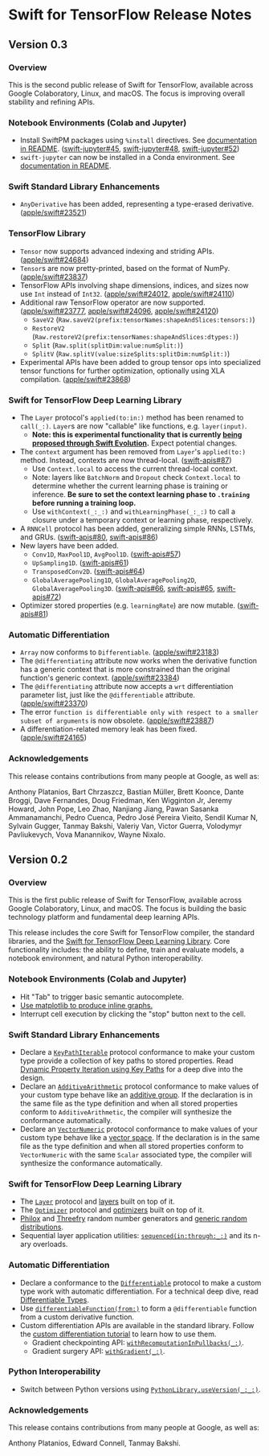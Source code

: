 # Swift for TensorFlow Release Notes

## Version 0.3

### Overview

This is the second public release of Swift for TensorFlow, available across
Google Colaboratory, Linux, and macOS. The focus is improving overall stability
and refining APIs.

### Notebook Environments (Colab and Jupyter)

* Install SwiftPM packages using `%install` directives. See [documentation in
  README](https://github.com/google/swift-jupyter#install-directives).
  ([swift-jupyter#45](https://github.com/google/swift-jupyter/pull/45),
  [swift-jupyter#48](https://github.com/google/swift-jupyter/pull/48),
  [swift-jupyter#52](https://github.com/google/swift-jupyter/pull/52))
* `swift-jupyter` can now be installed in a Conda environment. See
  [documentation in
  README](https://github.com/google/swift-jupyter#option-2-using-a-swift-for-tensorflow-toolchain-and-conda).

### Swift Standard Library Enhancements

* `AnyDerivative` has been added, representing a type-erased derivative.
  ([apple/swift#23521](https://github.com/apple/swift/pull/23521))

### TensorFlow Library

* `Tensor` now supports advanced indexing and striding APIs.
  ([apple/swift#24684](https://github.com/apple/swift/pull/23684))
* `Tensor`s are now pretty-printed, based on the format of NumPy.
  ([apple/swift#23837](https://github.com/apple/swift/pull/23837))
* TensorFlow APIs involving shape dimensions, indices, and sizes now use `Int`
  instead of `Int32`.
  ([apple/swift#24012](https://github.com/apple/swift/pull/24012),
  [apple/swift#24110](https://github.com/apple/swift/pull/24110))
* Additional raw TensorFlow operator are now supported.
  ([apple/swift#23777](https://github.com/apple/swift/pull/23777),
  [apple/swift#24096](https://github.com/apple/swift/pull/24096),
  [apple/swift#24120](https://github.com/apple/swift/pull/24120))
  * `SaveV2` (`Raw.saveV2(prefix:tensorNames:shapeAndSlices:tensors:)`)
  * `RestoreV2` (`Raw.restoreV2(prefix:tensorNames:shapeAndSlices:dtypes:)`)
  * `Split` (`Raw.split(splitDim:value:numSplit:)`)
  * `SplitV` (`Raw.splitV(value:sizeSplits:splitDim:numSplit:)`)
* Experimental APIs have been added to group tensor ops into specialized tensor
  functions for further optimization, optionally using XLA compilation.
  ([apple/swift#23868](https://github.com/apple/swift/pull/23868))

### Swift for TensorFlow Deep Learning Library

* The `Layer` protocol's `applied(to:in:)` method has been renamed to `call(_:)`.
  `Layer`s are now "callable" like functions, e.g. `layer(input)`.
  * **Note: this is experimental functionality that is currently [being proposed
    through Swift
    Evolution](https://github.com/apple/swift-evolution/blob/master/proposals/0253-callable.md).**
    Expect potential changes.
* The `context` argument has been removed from `Layer`'s `applied(to:)` method.
  Instead, contexts are now thread-local. ([swift-apis#87](https://github.com/tensorflow/swift-apis/pull/87))
  * Use `Context.local` to access the current thread-local context.
  * Note: layers like `BatchNorm` and `Dropout` check `Context.local` to
    determine whether the current learning phase is training or inference. **Be
    sure to set the context learning phase to `.training` before running a
    training loop.**
  * Use `withContext(_:_:)` and `withLearningPhase(_:_:)` to call a closure
    under a temporary context or learning phase, respectively.
* A `RNNCell` protocol has been added, generalizing simple RNNs, LSTMs, and
  GRUs. ([swift-apis#80](https://github.com/tensorflow/swift-apis/pull/80),
  [swift-apis#86](https://github.com/tensorflow/swift-apis/pull/86))
* New layers have been added.
  * `Conv1D`, `MaxPool1D`, `AvgPool1D`.
    ([swift-apis#57](https://github.com/tensorflow/swift-apis/pull/57))
  * `UpSampling1D`.
    ([swift-apis#61](https://github.com/tensorflow/swift-apis/pull/61))
  * `TransposedConv2D`.
    ([swift-apis#64](https://github.com/tensorflow/swift-apis/pull/64))
  * `GlobalAveragePooling1D`, `GlobalAveragePooling2D`,
    `GlobalAveragePooling3D`.
    ([swift-apis#66](https://github.com/tensorflow/swift-apis/pull/66),
    [swift-apis#65](https://github.com/tensorflow/swift-apis/pull/65),
    [swift-apis#72](https://github.com/tensorflow/swift-apis/pull/72))
* Optimizer stored properties (e.g. `learningRate`) are now mutable.
  ([swift-apis#81](https://github.com/tensorflow/swift-apis/pull/81))

### Automatic Differentiation

* `Array` now conforms to `Differentiable`.
  ([apple/swift#23183](https://github.com/apple/swift/pull/23183))
* The `@differentiating` attribute now works when the derivative function has a
  generic context that is more constrained than the original function's generic
  context. ([apple/swift#23384](https://github.com/apple/swift/pull/23384))
* The `@differentiating` attribute now accepts a `wrt` differentiation parameter
  list, just like the `@differentiable` attribute.
  ([apple/swift#23370](https://github.com/apple/swift/pull/23370))
* The error `function is differentiable only with respect to a smaller subset of
  arguments` is now obsolete.
  ([apple/swift#23887](https://github.com/apple/swift/pull/23887))
* A differentiation-related memory leak has been fixed.
  ([apple/swift#24165](https://github.com/apple/swift/pull/24165))

### Acknowledgements

This release contains contributions from many people at Google, as well as:

Anthony Platanios, Bart Chrzaszcz, Bastian Müller, Brett Koonce, Dante Broggi,
Dave Fernandes, Doug Friedman, Ken Wigginton Jr, Jeremy Howard, John Pope, Leo
Zhao, Nanjiang Jiang, Pawan Sasanka Ammanamanchi, Pedro Cuenca, Pedro José
Pereira Vieito, Sendil Kumar N, Sylvain Gugger, Tanmay Bakshi, Valeriy Van,
Victor Guerra, Volodymyr Pavliukevych, Vova Manannikov, Wayne Nixalo.

## Version 0.2

### Overview

This is the first public release of Swift for TensorFlow, available across
Google Colaboratory, Linux, and macOS. The focus is building the basic technology
platform and fundamental deep learning APIs.

This release includes the core Swift for TensorFlow compiler, the standard
libraries, and the [Swift for TensorFlow Deep Learning
Library](https://github.com/tensorflow/swift-apis). Core functionality includes:
the ability to define, train and evaluate models, a notebook environment, and
natural Python interoperability.

### Notebook Environments (Colab and Jupyter)

* Hit "Tab" to trigger basic semantic autocomplete.
* [Use matplotlib to produce inline
  graphs.](https://github.com/google/swift-jupyter/blob/master/README.md#rich-output)
* Interrupt cell execution by clicking the "stop" button next to the cell.

### Swift Standard Library Enhancements

* Declare a
  [`KeyPathIterable`](https://www.tensorflow.org/swift/api_docs/Protocols/KeyPathIterable)
  protocol conformance to make your custom type provide a collection of key
  paths to stored properties. Read [Dynamic Property Iteration using Key
  Paths](https://github.com/tensorflow/swift/blob/master/docs/DynamicPropertyIteration.md)
  for a deep dive into the design.
* Declare an
  [`AdditiveArithmetic`](https://www.tensorflow.org/swift/api_docs/Protocols/KeyPathIterable)
  protocol conformance to make values of your custom type behave like an
  [additive group](https://en.wikipedia.org/wiki/Additive_group). If the
  declaration is in the same file as the type definition and when all stored
  properties conform to `AdditiveArithmetic`, the compiler will synthesize the
  conformance automatically.
* Declare an
  [`VectorNumeric`](https://www.tensorflow.org/swift/api_docs/Protocols/KeyPathIterable)
  protocol conformance to make values of your custom type behave like a [vector
  space](https://en.wikipedia.org/wiki/Vector_space). If the declaration is in
  the same file as the type definition and when all stored properties conform to
  `VectorNumeric` with the same `Scalar` associated type, the compiler will
  synthesize the conformance automatically.

### Swift for TensorFlow Deep Learning Library

* The [`Layer`](https://www.tensorflow.org/swift/api_docs/Protocols/Layer)
  protocol and [layers](https://www.tensorflow.org/swift/api_docs/Structs/Dense)
  built on top of it.
* The
  [`Optimizer`](https://www.tensorflow.org/swift/api_docs/Protocols/Optimizer)
  protocol and
  [optimizers](https://www.tensorflow.org/swift/api_docs/Classes/SGD) built on
  top of it.
* [Philox](https://www.tensorflow.org/swift/api_docs/Structs/PhiloxRandomNumberGenerator)
  and
  [Threefry](https://www.tensorflow.org/swift/api_docs/Structs/ThreefryRandomNumberGenerator)
  random number generators and [generic random
  distributions](https://www.tensorflow.org/swift/api_docs/Structs/BetaDistribution).
* Sequential layer application utilities:
  [`sequenced(in:through:_:)`](https://www.tensorflow.org/swift/api_docs/Protocols/Differentiable#/s:10TensorFlow14DifferentiablePAAE9sequenced2in7through_6OutputQyd_0_AA7ContextC_qd__qd_0_t5InputQyd__RszAA5LayerRd__AaMRd_0_AKQyd_0_AGRtd__r0_lF)
  and its n-ary overloads.

### Automatic Differentiation

* Declare a conformance to the
  [`Differentiable`](https://www.tensorflow.org/swift/api_docs/Protocols/Differentiable)
  protocol to make a custom type work with automatic differentiation. For a
  technical deep dive, read [Differentiable
  Types](https://github.com/tensorflow/swift/blob/master/docs/DifferentiableTypes.md).
* Use
  [`differentiableFunction(from:)`](https://www.tensorflow.org/swift/api_docs/Functions#/s:10TensorFlow22differentiableFunction4fromq0_x_q_tcq0_5value_15CotangentVectorQz_AEQy_tAEQy0_c8pullbacktx_q_tc_tAA14DifferentiableRzAaJR_AaJR0_r1_lF)
  to form a `@differentiable` function from a custom derivative function.
* Custom differentiation APIs are available in the standard library. Follow the
  [custom differentiation
  tutorial](https://colab.research.google.com/github/tensorflow/swift/blob/master/docs/site/tutorials/custom_differentiation.ipynb)
  to learn how to use them.
  * Gradient checkpointing API:
    [`withRecomputationInPullbacks(_:)`](https://www.tensorflow.org/swift/api_docs/Protocols/Differentiable#/s:10TensorFlow14DifferentiablePAAE28withRecomputationInPullbacksyqd__qd__xcAaBRd__lF).
  * Gradient surgery API:
    [`withGradient(_:)`](https://www.tensorflow.org/swift/api_docs/Protocols/Differentiable#/s:10TensorFlow14DifferentiablePAAE12withGradientyxy15CotangentVectorQzzcF).

### Python Interoperability

* Switch between Python versions using
  [`PythonLibrary.useVersion(_:_:)`](https://www.tensorflow.org/swift/api_docs/Structs/PythonLibrary#/s:10TensorFlow13PythonLibraryV10useVersionyySi_SiSgtFZ).

### Acknowledgements

This release contains contributions from many people at Google, as well as:

Anthony Platanios, Edward Connell, Tanmay Bakshi.
